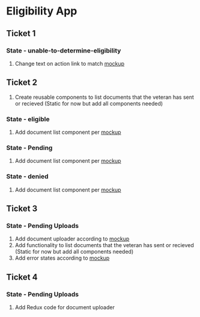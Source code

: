 # Eligibility App

## Ticket 1

### State - unable-to-determine-eligibility
1. Change text on action link to match [mockup](https://preview.uxpin.com/65c0623a799c268173fe1a3cb4375f9ce00ad820#/pages/140811192/simulate/sitemap)


## Ticket 2

1. Create reusable components to list documents that the veteran has sent or recieved (Static for now but add all components needed)

### State - eligible
1. Add document list component per [mockup](https://preview.uxpin.com/65c0623a799c268173fe1a3cb4375f9ce00ad820#/pages/139512694/simulate/sitemap) 

### State - Pending
1. Add document list component per [mockup](https://preview.uxpin.com/65c0623a799c268173fe1a3cb4375f9ce00ad820#/pages/140680778/simulate/sitemap)

### State - denied
1. Add document list component per [mockup](https://preview.uxpin.com/65c0623a799c268173fe1a3cb4375f9ce00ad820#/pages/140537807/simulate/sitemap)


## Ticket 3

### State - Pending Uploads
1. Add document uploader according to [mockup](https://preview.uxpin.com/65c0623a799c268173fe1a3cb4375f9ce00ad820#/pages/140741546/simulate/sitemap)
2. Add functionality to list documents that the veteran has sent or recieved (Static for now but add all components needed)
3. Add error states according to [mockup](https://preview.uxpin.com/65c0623a799c268173fe1a3cb4375f9ce00ad820#/pages/140741546/simulate/sitemap)

## Ticket 4

### State - Pending Uploads
1. Add Redux code for document uploader

